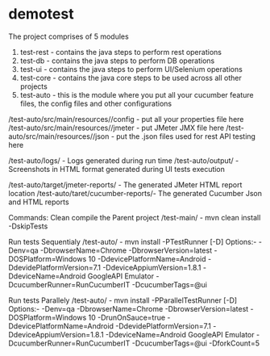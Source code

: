 # demotest
The project comprises of 5 modules
1. test-rest - contains the java steps to perform rest operations
2. test-db - contains the java steps to perform DB operations
3. test-ui - contains the java steps to perform UI/Selenium operations
4. test-core - contains the java core steps to be used across all other projects
5. test-auto - this is the module where you put all your cucumber feature files, the config files and other configurations

/test-auto/src/main/resources/<env>/config - put all your properties file here
/test-auto/src/main/resources/<env>/jmeter - put JMeter JMX file here
/test-auto/src/main/resources/<env>/json - put the .json files used for rest API testing here

/test-auto/logs/ - Logs generated during run time
/test-auto/output/ - Screenshots in HTML format generated during UI tests execution

/test-auto/target/jmeter-reports/ - The generated JMeter HTML report location
/test-auto/taret/cucumber-reports/- The generated Cucumber Json and HTML reports

Commands:
Clean compile the Parent project
/test-main/ - mvn clean install -DskipTests

Run tests Sequentialy
/test-auto/ - mvn install -PTestRunner [-D<options>]
Options:-
-Denv=qa
-DbrowserName=Chrome
-DbrowserVersion=latest
-DOSPlatform=Windows 10
-DdevicePlatformName=Android
-DdevidePlatformVersion=7.1
-DdeviceAppiumVersion=1.8.1
-DdeviceName=Android GoogleAPI Emulator
-DcucumberRunner=RunCucumberIT
-DcucumberTags=@ui

Run tests Parallely
/test-auto/ - mvn install -PParallelTestRunner [-D<options>]
Options:-
-Denv=qa
-DbrowserName=Chrome
-DbrowserVersion=latest
-DOSPlatform=Windows 10
-DrunOnSauce=true
-DdevicePlatformName=Android
-DdevidePlatformVersion=7.1
-DdeviceAppiumVersion=1.8.1
-DdeviceName=Android GoogleAPI Emulator
-DcucumberRunner=RunCucumberIT
-DcucumberTags=@ui
-DforkCount=5
